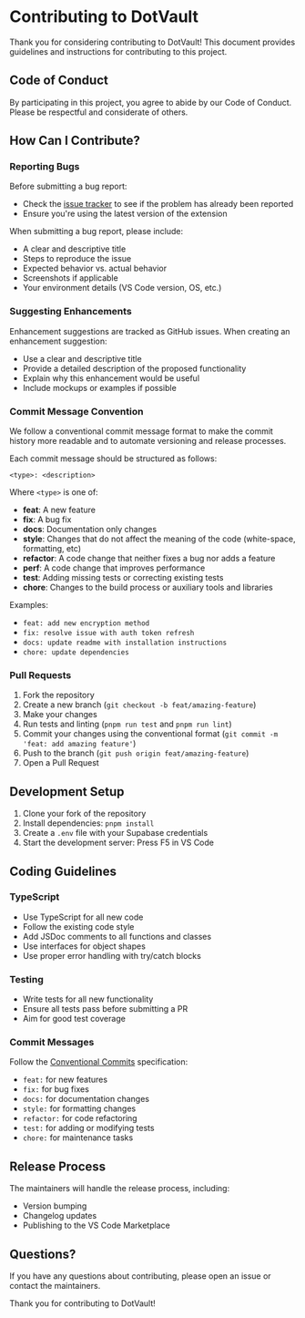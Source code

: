 # Contributing to DotVault

Thank you for considering contributing to DotVault! This document provides guidelines and instructions for contributing to this project.

## Code of Conduct

By participating in this project, you agree to abide by our Code of Conduct. Please be respectful and considerate of others.

## How Can I Contribute?

### Reporting Bugs

Before submitting a bug report:
- Check the [issue tracker](https://github.com/berzz26/dot-vault/issues) to see if the problem has already been reported
- Ensure you're using the latest version of the extension

When submitting a bug report, please include:
- A clear and descriptive title
- Steps to reproduce the issue
- Expected behavior vs. actual behavior
- Screenshots if applicable
- Your environment details (VS Code version, OS, etc.)

### Suggesting Enhancements

Enhancement suggestions are tracked as GitHub issues. When creating an enhancement suggestion:
- Use a clear and descriptive title
- Provide a detailed description of the proposed functionality
- Explain why this enhancement would be useful
- Include mockups or examples if possible

### Commit Message Convention

We follow a conventional commit message format to make the commit history more readable and to automate versioning and release processes.

Each commit message should be structured as follows:

```
<type>: <description>
```

Where `<type>` is one of:

- **feat**: A new feature
- **fix**: A bug fix
- **docs**: Documentation only changes
- **style**: Changes that do not affect the meaning of the code (white-space, formatting, etc)
- **refactor**: A code change that neither fixes a bug nor adds a feature
- **perf**: A code change that improves performance
- **test**: Adding missing tests or correcting existing tests
- **chore**: Changes to the build process or auxiliary tools and libraries

Examples:
- `feat: add new encryption method`
- `fix: resolve issue with auth token refresh`
- `docs: update readme with installation instructions`
- `chore: update dependencies`

### Pull Requests

1. Fork the repository
2. Create a new branch (`git checkout -b feat/amazing-feature`)
3. Make your changes
4. Run tests and linting (`pnpm run test` and `pnpm run lint`)
5. Commit your changes using the conventional format (`git commit -m 'feat: add amazing feature'`)
6. Push to the branch (`git push origin feat/amazing-feature`)
7. Open a Pull Request

## Development Setup

1. Clone your fork of the repository
2. Install dependencies: `pnpm install`
3. Create a `.env` file with your Supabase credentials
4. Start the development server: Press F5 in VS Code

## Coding Guidelines

### TypeScript

- Use TypeScript for all new code
- Follow the existing code style
- Add JSDoc comments to all functions and classes
- Use interfaces for object shapes
- Use proper error handling with try/catch blocks

### Testing

- Write tests for all new functionality
- Ensure all tests pass before submitting a PR
- Aim for good test coverage

### Commit Messages

Follow the [Conventional Commits](https://www.conventionalcommits.org/) specification:

- `feat:` for new features
- `fix:` for bug fixes
- `docs:` for documentation changes
- `style:` for formatting changes
- `refactor:` for code refactoring
- `test:` for adding or modifying tests
- `chore:` for maintenance tasks

## Release Process

The maintainers will handle the release process, including:
- Version bumping
- Changelog updates
- Publishing to the VS Code Marketplace

## Questions?

If you have any questions about contributing, please open an issue or contact the maintainers.

Thank you for contributing to DotVault!
